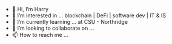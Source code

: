 - 👋 Hi, I’m Harry
- 👀 I’m interested in ... blockchain | DeFi | software dev | IT & IS
- 🌱 I’m currently learning ... at CSU - Northridge
- 💞️ I’m looking to collaborate on ... 
- 📫 How to reach me ... 

<!---
hagrace4/hagrace4 is a ✨ special ✨ repository because its `README.md` (this file) appears on your GitHub profile.
You can click the Preview link to take a look at your changes.
--->
